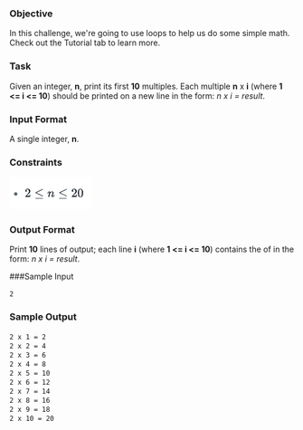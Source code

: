 ### Objective
In this challenge, we're going to use loops to help us do some simple math. Check out the Tutorial tab to learn more.

### Task
Given an integer, **n**, print its first **10** multiples. Each multiple **n** x **i** (where **1 <= i <= 10**) should 
be printed on a new line in the form: *n x i = result*.

### Input Format

A single integer, **n**.

### Constraints
![Constraints](Constraints.png)

### Output Format

Print **10** lines of output; each line **i** (where **1 <= i <= 10**) contains the  of  in the form: *n x i = result*.

###Sample Input

    2

### Sample Output

    2 x 1 = 2
    2 x 2 = 4
    2 x 3 = 6
    2 x 4 = 8
    2 x 5 = 10
    2 x 6 = 12
    2 x 7 = 14
    2 x 8 = 16
    2 x 9 = 18
    2 x 10 = 20